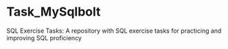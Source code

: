 # Task_MySqlbolt
SQL Exercise Tasks: A repository with SQL exercise tasks for practicing and improving SQL proficiency
